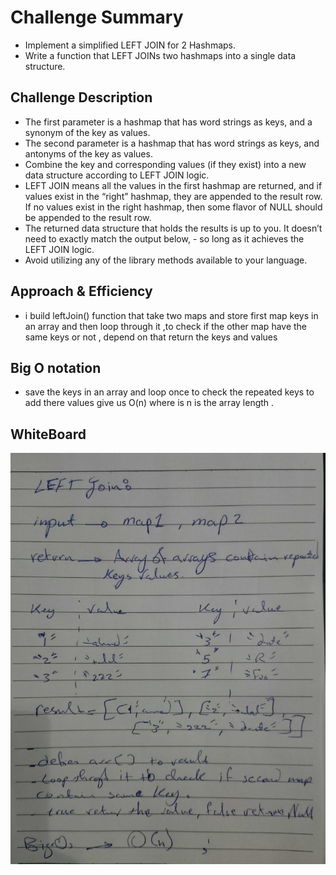 # Challenge Summary
<!-- Short summary or background information -->
- Implement a simplified LEFT JOIN for 2 Hashmaps.
- Write a function that LEFT JOINs two hashmaps into a single data structure.


## Challenge Description
<!-- Description of the challenge -->
- The first parameter is a hashmap that has word strings as keys, and a synonym of the key as values.
- The second parameter is a hashmap that has word strings as keys, and antonyms of the key as values.
- Combine the key and corresponding values (if they exist) into a new data structure according to LEFT JOIN logic.
- LEFT JOIN means all the values in the first hashmap are returned, and if values exist in the “right” hashmap, they are appended to the result row. If no values exist in the right hashmap, then some flavor of NULL should be appended to the result row.
- The returned data structure that holds the results is up to you. It doesn’t need to exactly match the output below, - so long as it achieves the LEFT JOIN logic.
- Avoid utilizing any of the library methods available to your language.

## Approach & Efficiency
<!-- What approach did you take? Why? What is the Big O space/time for this approach? -->
- i build leftJoin() function that take two maps and store first map keys in an array and then loop through it ,to check if the other map have the same keys or not , depend on that return the keys and values 

## Big O notation

- save the keys in an array and loop once to check the repeated keys to add there values give us O(n) where is n is the array length .
## WhiteBoard 
<!-- Embedded whiteboard image -->
![](../../assets/left.jpg)




